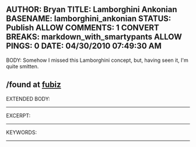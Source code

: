 AUTHOR: Bryan
TITLE: Lamborghini Ankonian
BASENAME: lamborghini_ankonian
STATUS: Publish
ALLOW COMMENTS: 1
CONVERT BREAKS: markdown_with_smartypants
ALLOW PINGS: 0
DATE: 04/30/2010 07:49:30 AM
-----
BODY:
Somehow I missed this Lamborghini concept, but, having seen it, I'm quite smitten.

/found at [fubiz](http://www.fubiz.net/2009/12/19/lamborghini-ankonian-concept/)
-----
EXTENDED BODY:

-----
EXCERPT:

-----
KEYWORDS:

-----


